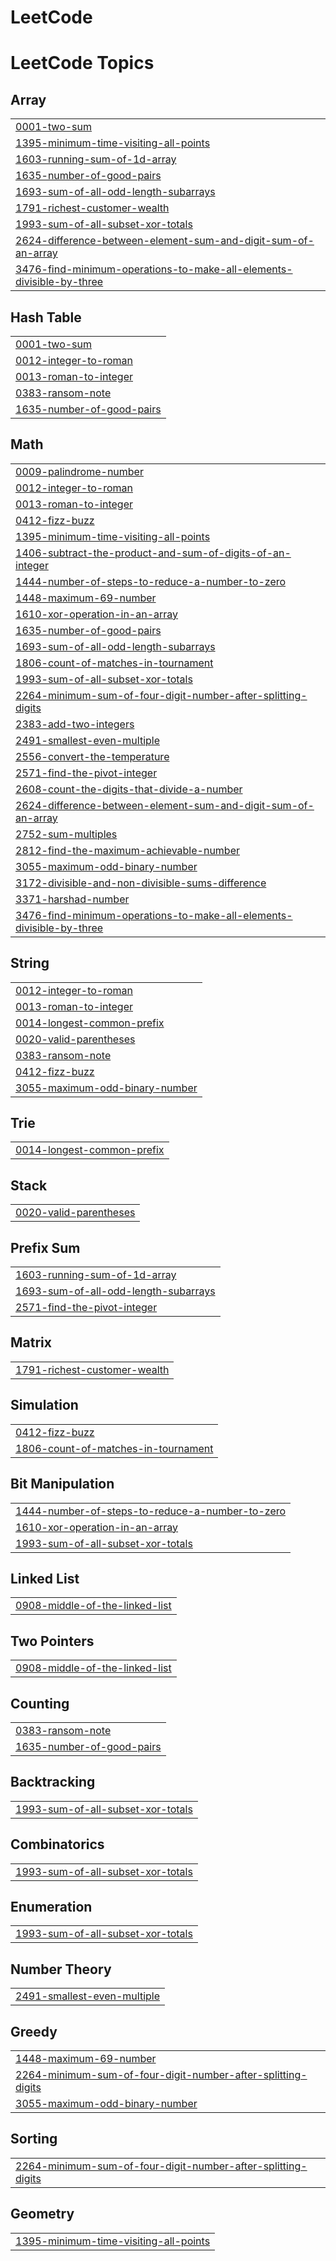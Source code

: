 # LeetCode
<!---LeetCode Topics Start-->
# LeetCode Topics
## Array
|  |
| ------- |
| [0001-two-sum](https://github.com/tokgozr/LeetCode/tree/master/0001-two-sum) |
| [1395-minimum-time-visiting-all-points](https://github.com/tokgozr/LeetCode/tree/master/1395-minimum-time-visiting-all-points) |
| [1603-running-sum-of-1d-array](https://github.com/tokgozr/LeetCode/tree/master/1603-running-sum-of-1d-array) |
| [1635-number-of-good-pairs](https://github.com/tokgozr/LeetCode/tree/master/1635-number-of-good-pairs) |
| [1693-sum-of-all-odd-length-subarrays](https://github.com/tokgozr/LeetCode/tree/master/1693-sum-of-all-odd-length-subarrays) |
| [1791-richest-customer-wealth](https://github.com/tokgozr/LeetCode/tree/master/1791-richest-customer-wealth) |
| [1993-sum-of-all-subset-xor-totals](https://github.com/tokgozr/LeetCode/tree/master/1993-sum-of-all-subset-xor-totals) |
| [2624-difference-between-element-sum-and-digit-sum-of-an-array](https://github.com/tokgozr/LeetCode/tree/master/2624-difference-between-element-sum-and-digit-sum-of-an-array) |
| [3476-find-minimum-operations-to-make-all-elements-divisible-by-three](https://github.com/tokgozr/LeetCode/tree/master/3476-find-minimum-operations-to-make-all-elements-divisible-by-three) |
## Hash Table
|  |
| ------- |
| [0001-two-sum](https://github.com/tokgozr/LeetCode/tree/master/0001-two-sum) |
| [0012-integer-to-roman](https://github.com/tokgozr/LeetCode/tree/master/0012-integer-to-roman) |
| [0013-roman-to-integer](https://github.com/tokgozr/LeetCode/tree/master/0013-roman-to-integer) |
| [0383-ransom-note](https://github.com/tokgozr/LeetCode/tree/master/0383-ransom-note) |
| [1635-number-of-good-pairs](https://github.com/tokgozr/LeetCode/tree/master/1635-number-of-good-pairs) |
## Math
|  |
| ------- |
| [0009-palindrome-number](https://github.com/tokgozr/LeetCode/tree/master/0009-palindrome-number) |
| [0012-integer-to-roman](https://github.com/tokgozr/LeetCode/tree/master/0012-integer-to-roman) |
| [0013-roman-to-integer](https://github.com/tokgozr/LeetCode/tree/master/0013-roman-to-integer) |
| [0412-fizz-buzz](https://github.com/tokgozr/LeetCode/tree/master/0412-fizz-buzz) |
| [1395-minimum-time-visiting-all-points](https://github.com/tokgozr/LeetCode/tree/master/1395-minimum-time-visiting-all-points) |
| [1406-subtract-the-product-and-sum-of-digits-of-an-integer](https://github.com/tokgozr/LeetCode/tree/master/1406-subtract-the-product-and-sum-of-digits-of-an-integer) |
| [1444-number-of-steps-to-reduce-a-number-to-zero](https://github.com/tokgozr/LeetCode/tree/master/1444-number-of-steps-to-reduce-a-number-to-zero) |
| [1448-maximum-69-number](https://github.com/tokgozr/LeetCode/tree/master/1448-maximum-69-number) |
| [1610-xor-operation-in-an-array](https://github.com/tokgozr/LeetCode/tree/master/1610-xor-operation-in-an-array) |
| [1635-number-of-good-pairs](https://github.com/tokgozr/LeetCode/tree/master/1635-number-of-good-pairs) |
| [1693-sum-of-all-odd-length-subarrays](https://github.com/tokgozr/LeetCode/tree/master/1693-sum-of-all-odd-length-subarrays) |
| [1806-count-of-matches-in-tournament](https://github.com/tokgozr/LeetCode/tree/master/1806-count-of-matches-in-tournament) |
| [1993-sum-of-all-subset-xor-totals](https://github.com/tokgozr/LeetCode/tree/master/1993-sum-of-all-subset-xor-totals) |
| [2264-minimum-sum-of-four-digit-number-after-splitting-digits](https://github.com/tokgozr/LeetCode/tree/master/2264-minimum-sum-of-four-digit-number-after-splitting-digits) |
| [2383-add-two-integers](https://github.com/tokgozr/LeetCode/tree/master/2383-add-two-integers) |
| [2491-smallest-even-multiple](https://github.com/tokgozr/LeetCode/tree/master/2491-smallest-even-multiple) |
| [2556-convert-the-temperature](https://github.com/tokgozr/LeetCode/tree/master/2556-convert-the-temperature) |
| [2571-find-the-pivot-integer](https://github.com/tokgozr/LeetCode/tree/master/2571-find-the-pivot-integer) |
| [2608-count-the-digits-that-divide-a-number](https://github.com/tokgozr/LeetCode/tree/master/2608-count-the-digits-that-divide-a-number) |
| [2624-difference-between-element-sum-and-digit-sum-of-an-array](https://github.com/tokgozr/LeetCode/tree/master/2624-difference-between-element-sum-and-digit-sum-of-an-array) |
| [2752-sum-multiples](https://github.com/tokgozr/LeetCode/tree/master/2752-sum-multiples) |
| [2812-find-the-maximum-achievable-number](https://github.com/tokgozr/LeetCode/tree/master/2812-find-the-maximum-achievable-number) |
| [3055-maximum-odd-binary-number](https://github.com/tokgozr/LeetCode/tree/master/3055-maximum-odd-binary-number) |
| [3172-divisible-and-non-divisible-sums-difference](https://github.com/tokgozr/LeetCode/tree/master/3172-divisible-and-non-divisible-sums-difference) |
| [3371-harshad-number](https://github.com/tokgozr/LeetCode/tree/master/3371-harshad-number) |
| [3476-find-minimum-operations-to-make-all-elements-divisible-by-three](https://github.com/tokgozr/LeetCode/tree/master/3476-find-minimum-operations-to-make-all-elements-divisible-by-three) |
## String
|  |
| ------- |
| [0012-integer-to-roman](https://github.com/tokgozr/LeetCode/tree/master/0012-integer-to-roman) |
| [0013-roman-to-integer](https://github.com/tokgozr/LeetCode/tree/master/0013-roman-to-integer) |
| [0014-longest-common-prefix](https://github.com/tokgozr/LeetCode/tree/master/0014-longest-common-prefix) |
| [0020-valid-parentheses](https://github.com/tokgozr/LeetCode/tree/master/0020-valid-parentheses) |
| [0383-ransom-note](https://github.com/tokgozr/LeetCode/tree/master/0383-ransom-note) |
| [0412-fizz-buzz](https://github.com/tokgozr/LeetCode/tree/master/0412-fizz-buzz) |
| [3055-maximum-odd-binary-number](https://github.com/tokgozr/LeetCode/tree/master/3055-maximum-odd-binary-number) |
## Trie
|  |
| ------- |
| [0014-longest-common-prefix](https://github.com/tokgozr/LeetCode/tree/master/0014-longest-common-prefix) |
## Stack
|  |
| ------- |
| [0020-valid-parentheses](https://github.com/tokgozr/LeetCode/tree/master/0020-valid-parentheses) |
## Prefix Sum
|  |
| ------- |
| [1603-running-sum-of-1d-array](https://github.com/tokgozr/LeetCode/tree/master/1603-running-sum-of-1d-array) |
| [1693-sum-of-all-odd-length-subarrays](https://github.com/tokgozr/LeetCode/tree/master/1693-sum-of-all-odd-length-subarrays) |
| [2571-find-the-pivot-integer](https://github.com/tokgozr/LeetCode/tree/master/2571-find-the-pivot-integer) |
## Matrix
|  |
| ------- |
| [1791-richest-customer-wealth](https://github.com/tokgozr/LeetCode/tree/master/1791-richest-customer-wealth) |
## Simulation
|  |
| ------- |
| [0412-fizz-buzz](https://github.com/tokgozr/LeetCode/tree/master/0412-fizz-buzz) |
| [1806-count-of-matches-in-tournament](https://github.com/tokgozr/LeetCode/tree/master/1806-count-of-matches-in-tournament) |
## Bit Manipulation
|  |
| ------- |
| [1444-number-of-steps-to-reduce-a-number-to-zero](https://github.com/tokgozr/LeetCode/tree/master/1444-number-of-steps-to-reduce-a-number-to-zero) |
| [1610-xor-operation-in-an-array](https://github.com/tokgozr/LeetCode/tree/master/1610-xor-operation-in-an-array) |
| [1993-sum-of-all-subset-xor-totals](https://github.com/tokgozr/LeetCode/tree/master/1993-sum-of-all-subset-xor-totals) |
## Linked List
|  |
| ------- |
| [0908-middle-of-the-linked-list](https://github.com/tokgozr/LeetCode/tree/master/0908-middle-of-the-linked-list) |
## Two Pointers
|  |
| ------- |
| [0908-middle-of-the-linked-list](https://github.com/tokgozr/LeetCode/tree/master/0908-middle-of-the-linked-list) |
## Counting
|  |
| ------- |
| [0383-ransom-note](https://github.com/tokgozr/LeetCode/tree/master/0383-ransom-note) |
| [1635-number-of-good-pairs](https://github.com/tokgozr/LeetCode/tree/master/1635-number-of-good-pairs) |
## Backtracking
|  |
| ------- |
| [1993-sum-of-all-subset-xor-totals](https://github.com/tokgozr/LeetCode/tree/master/1993-sum-of-all-subset-xor-totals) |
## Combinatorics
|  |
| ------- |
| [1993-sum-of-all-subset-xor-totals](https://github.com/tokgozr/LeetCode/tree/master/1993-sum-of-all-subset-xor-totals) |
## Enumeration
|  |
| ------- |
| [1993-sum-of-all-subset-xor-totals](https://github.com/tokgozr/LeetCode/tree/master/1993-sum-of-all-subset-xor-totals) |
## Number Theory
|  |
| ------- |
| [2491-smallest-even-multiple](https://github.com/tokgozr/LeetCode/tree/master/2491-smallest-even-multiple) |
## Greedy
|  |
| ------- |
| [1448-maximum-69-number](https://github.com/tokgozr/LeetCode/tree/master/1448-maximum-69-number) |
| [2264-minimum-sum-of-four-digit-number-after-splitting-digits](https://github.com/tokgozr/LeetCode/tree/master/2264-minimum-sum-of-four-digit-number-after-splitting-digits) |
| [3055-maximum-odd-binary-number](https://github.com/tokgozr/LeetCode/tree/master/3055-maximum-odd-binary-number) |
## Sorting
|  |
| ------- |
| [2264-minimum-sum-of-four-digit-number-after-splitting-digits](https://github.com/tokgozr/LeetCode/tree/master/2264-minimum-sum-of-four-digit-number-after-splitting-digits) |
## Geometry
|  |
| ------- |
| [1395-minimum-time-visiting-all-points](https://github.com/tokgozr/LeetCode/tree/master/1395-minimum-time-visiting-all-points) |
<!---LeetCode Topics End-->